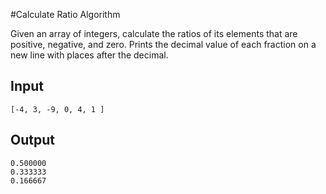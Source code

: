 #Calculate Ratio Algorithm

Given an array of integers, calculate the ratios of its elements that are positive, negative, and zero. Prints the decimal value of each fraction on a new line with  places after the decimal.

## Input
`[-4, 3, -9, 0, 4, 1 ]`

## Output
```
0.500000
0.333333
0.166667
```

